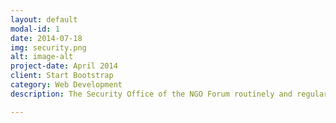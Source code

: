 ```yaml
---
layout: default
modal-id: 1
date: 2014-07-18
img: security.png
alt: image-alt
project-date: April 2014
client: Start Bootstrap
category: Web Development
description: The Security Office of the NGO Forum routinely and regularly: provides members with various written information products; conducts information, coordination and assistance meetings, briefings and workshops; maintains security liaison with, and is the primary security point of contact for, other non-NGO groups and individuals; promotes best security practices; facilitates security training and education opportunities; and assists and advises on member preparedness and security incidents/crisis management if appropriate. The office does not, however, provide security management or an operational presence in any form.

---
```

